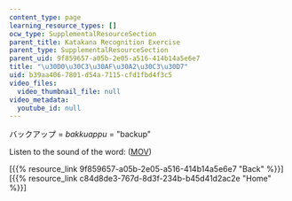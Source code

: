 ```yaml
---
content_type: page
learning_resource_types: []
ocw_type: SupplementalResourceSection
parent_title: Katakana Recognition Exercise
parent_type: SupplementalResourceSection
parent_uid: 9f859657-a05b-2e05-a516-414b14a5e6e7
title: "\u30D0\u30C3\u30AF\u30A2\u30C3\u30D7"
uid: b39aa406-7801-d54a-7115-cfd1fbd4f3c5
video_files:
  video_thumbnail_file: null
video_metadata:
  youtube_id: null
---
```


バックアップ = _bakkuappu_ = "backup"

Listen to the sound of the word: ([MOV](http://www.archive.org/download/MITRES21F.01S10_KATAKANA_EXERCISES/word16.mov))

  
\[{{% resource_link 9f859657-a05b-2e05-a516-414b14a5e6e7 "Back" %}}\]  
\[{{% resource_link c84d8de3-767d-8d3f-234b-b45d41d2ac2e "Home" %}}\]